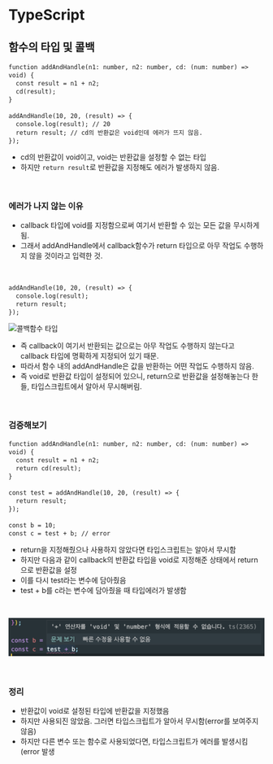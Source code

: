 # TypeScript

## 함수의 타입 및 콜백

```JS
function addAndHandle(n1: number, n2: number, cd: (num: number) => void) {
  const result = n1 + n2;
  cd(result);
}

addAndHandle(10, 20, (result) => {
  console.log(result); // 20
  return result; // cd의 반환값은 void인데 에러가 뜨지 않음.
});
```

- cd의 반환값이 void이고, void는 반환값을 설정할 수 없는 타입
- 하지만 `return result`로 반환값을 지정해도 에러가 발생하지 않음.

<br>

### 에러가 나지 않는 이유

- callback 타입에 void를 지정함으로써 여기서 반환할 수 있는 모든 값을 무시하게 됨.
- 그래서 addAndHandle에서 callback함수가 return 타입으로 아무 작업도 수행하지 않을 것이라고 입력한 것.

<br>

```JS
addAndHandle(10, 20, (result) => {
  console.log(result);
  return result;
});
```

![콜백함수 타입](../screen/callback%20%ED%95%A8%EC%88%98%20%ED%83%80%EC%9E%85.png)

- 즉 callback이 여기서 반환되는 값으로는 아무 작업도 수행하지 않는다고 callback 타입에 명확하게 지정되어 있기 때문.
- 따라서 함수 내의 addAndHandle은 값을 반환하는 어떤 작업도 수행하지 않음.
- 즉 void로 반환값 타입이 설정되어 있으니, return으로 반환값을 설정해놓는다 한들, 타입스크립트에서 알아서 무시해버림.

<br>

### 검증해보기

```JS
function addAndHandle(n1: number, n2: number, cd: (num: number) => void) {
  const result = n1 + n2;
  return cd(result);
}

const test = addAndHandle(10, 20, (result) => {
  return result;
});

const b = 10;
const c = test + b; // error
```

- return을 지정해줬으나 사용하지 않았다면 타입스크립트는 알아서 무시함
- 하지만 다음과 같이 callback의 반환값 타입을 void로 지정해준 상태에서 return으로 반환값을 설정
- 이를 다시 test라는 변수에 담아줬음
- test + b를 c라는 변수에 담아줬을 때 타입에러가 발생함

<br>

![void로 지정된 타입의 반환값 설정](../../screen/void%EB%A1%9C%20%EC%A7%80%EC%A0%95%EB%90%9C%20%ED%83%80%EC%9E%85%EC%9D%98%20%EB%B0%98%ED%99%98%EA%B0%92%20%EC%84%A4%EC%A0%95.png)

<br>

### 정리

- 반환값이 void로 설정된 타입에 반환값을 지정했음
- 하지만 사용되진 않았음. 그러면 타입스크립트가 알아서 무시함(error를 보여주지 않음)
- 하지만 다른 변수 또는 함수로 사용되었다면, 타입스크립트가 에러를 발생시킴(error 발생
